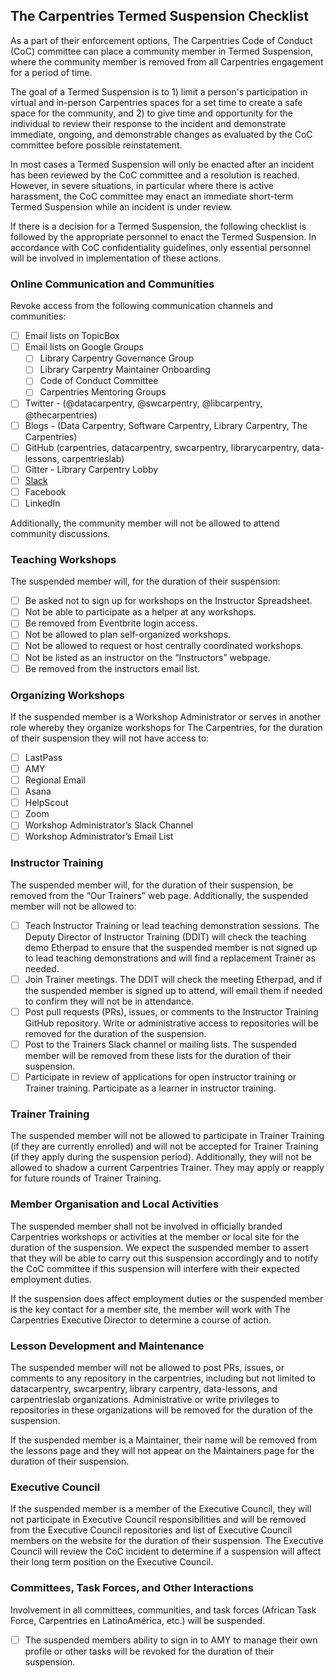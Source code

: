 ## The Carpentries Termed Suspension Checklist

As a part of their enforcement options, The Carpentries Code of Conduct (CoC) committee can place a community member in Termed Suspension, where the community member is removed from all Carpentries engagement for a period of time.

The goal of a Termed Suspension is to 1) limit a person's participation in virtual and in-person Carpentries spaces for a set time to create a safe space for the community, and 2) to give time and opportunity for the individual to review their response to the incident and demonstrate immediate, ongoing, and demonstrable changes as evaluated by the CoC committee before possible reinstatement.

In most cases a Termed Suspension will only be enacted after an incident has been reviewed by the CoC committee and a resolution is reached. However, in severe situations, in particular where there is active harassment, the CoC committee may enact an immediate short-term Termed Suspension while an incident is under review.

If there is a decision for a Termed Suspension, the following checklist is followed by the appropriate personnel to enact the Termed Suspension. In accordance with CoC confidentiality guidelines, only essential personnel will be involved in implementation of these actions.

### Online Communication and Communities
Revoke access from the following communication channels and communities: 
- [ ] Email lists on TopicBox 
- [ ] Email lists on Google Groups
  - [ ] Library Carpentry Governance Group
  - [ ] Library Carpentry Maintainer Onboarding
  - [ ] Code of Conduct Committee
  - [ ] Carpentries Mentoring Groups 
- [ ] Twitter - (@datacarpentry, @swcarpentry, @libcarpentry, @thecarpentries)
- [ ] Blogs - (Data Carpentry, Software Carpentry, Library Carpentry, The Carpentries)
- [ ] GitHub (carpentries, datacarpentry, swcarpentry, librarycarpentry, data-lessons, carpentrieslab)
- [ ] Gitter - Library Carpentry Lobby
- [ ] [Slack](https://swcarpentry.slack.com/messages)  
- [ ] Facebook 
- [ ] LinkedIn 

Additionally, the community member will not be allowed to attend community discussions.

### Teaching Workshops
The suspended member will, for the duration of their suspension:
- [ ] Be asked not to sign up for workshops on the Instructor Spreadsheet.
- [ ] Not be able to participate as a helper at any workshops.
- [ ] Be removed from Eventbrite login access.
- [ ] Not be allowed to plan self-organized workshops.
- [ ] Not be allowed to request or host centrally coordinated workshops.
- [ ] Not be listed as an instructor on the “Instructors” webpage.
- [ ] Be removed from the instructors email list.

### Organizing Workshops 
If the suspended member is a Workshop Administrator or serves in another role whereby they organize workshops for The Carpentries, for the duration of their suspension they will not have access to:
- [ ] LastPass
- [ ] AMY
- [ ] Regional Email
- [ ] Asana
- [ ] HelpScout
- [ ] Zoom
- [ ] Workshop Administrator’s Slack Channel
- [ ] Workshop Administrator’s Email List

### Instructor Training
The suspended member will, for the duration of their suspension, be removed from the “Our Trainers” web page. Additionally, the suspended member will not be allowed to: 
- [ ] Teach Instructor Training or lead teaching demonstration sessions. The Deputy Director of Instructor Training (DDIT) will check the teaching demo Etherpad to ensure that the suspended member is not signed up to lead teaching demonstrations and will find a replacement Trainer as needed. 
- [ ] Join Trainer meetings. The DDIT will check the meeting Etherpad, and if the suspended member is signed up to attend, will email them if needed to confirm they will not be in attendance. 
- [ ] Post pull requests (PRs), issues, or comments to the Instructor Training GitHub repository. Write or administrative access to repositories will be removed for the duration of the suspension. 
- [ ] Post to the Trainers Slack channel or mailing lists. The suspended member will be removed from these lists for the duration of their suspension. 
- [ ] Participate in review of applications for open instructor training or Trainer training. 
Participate as a learner in instructor training.

### Trainer Training
The suspended member will not be allowed to participate in Trainer Training (if they are currently enrolled) and will not be accepted for Trainer Training (if they apply during the suspension period). Additionally, they will not be allowed to shadow a current Carpentries Trainer. They may apply or reapply for future rounds of Trainer Training. 

### Member Organisation and Local Activities
The suspended member shall not be involved in officially branded Carpentries workshops or activities at the member or local site for the duration of the suspension. We expect the suspended member to assert that they will be able to carry out this suspension accordingly and to notify the CoC committee if this suspension will interfere with their expected employment duties. 

If the suspension does affect employment duties or the suspended member is the key contact for a member site, the member will work with The Carpentries Executive Director to determine a course of action.

### Lesson Development and Maintenance
The suspended member will not be allowed to post PRs, issues, or comments to any repository in the carpentries, including but not limited to datacarpentry, swcarpentry, library carpentry, data-lessons, and carpentrieslab organizations. Administrative or write privileges to repositories in these organizations will be removed for the duration of the suspension.

If the suspended member is a Maintainer, their name will be removed from the lessons page and they will not appear on the Maintainers page for the duration of their suspension. 

### Executive Council
If the suspended member is a member of the Executive Council, they will not participate in Executive Council responsibilities and will be removed from the Executive Council repositories and list of Executive Council members on the website for the duration of their suspension. The Executive Council will review the CoC incident to determine if a suspension will affect their long term position on the Executive Council.

### Committees, Task Forces, and Other Interactions
Involvement in all committees, communities, and task forces (African Task Force, Carpentries en LatinoAmérica, etc.) will be suspended. 

- [ ] The suspended members ability to sign in to AMY to manage their own profile or other tasks will be revoked for the duration of their suspension.

